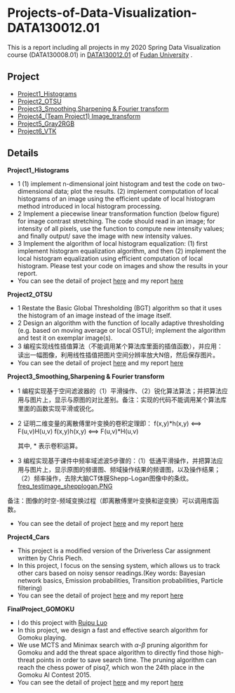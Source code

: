 # Projects-of-Data-Visualization-DATA130012.01
This is a report including all projects in my 2020 Spring Data Visualization course (DATA130008.01) in [DATA130012.01](https://sds.fudan.edu.cn/)  of [Fudan University](https://www.fudan.edu.cn/) .

## Project
   * [Project1_Histograms](./Project1)
   * [Project2_OTSU](./Project2)
   * [Project3_Smoothing,Sharpening & Fourier transform](./Project3)
   * [Project4_(Team Project1) Image_transform](./TeamProject1(Project4))
   * [Project5_Gray2RGB](./Project5)
   * [Project6_VTK](./Project6)
   
## Details
**Project1_Histograms**
* 1 (1) implement n-dimensional joint histogram and test the code on two-dimensional data; plot the results. (2) implement computation of local histograms of an image using the efficient update of local histogram method introduced in local histogram processing.
* 2 Implement a piecewise linear transformation function (below figure) for image contrast stretching. The code should read in an image; for intensity of all pixels, use the function to compute new intensity values; and finally output/ save the image with new intensity values.
* 3 Implement the algorithm of local histogram equalization: (1) first implement histogram equalization algorithm, and then (2) implement the local histogram equalization using efficient computation of local histogram. Please test your code on images and show the results in your report.
* You can see the detail of project [here](./Project1/Project1.py) and my report [here](./Project1/Project1.pdf)
    
**Project2_OTSU**
* 1 Restate the Basic Global Thresholding (BGT) algorithm so that it uses the histogram of an image instead of the image itself. 
* 2 Design an algorithm with the function of locally adaptive thresholding (e.g. based on moving average or local OSTU); implement the algorithm and test it on exemplar image(s).
* 3 编程实现线性插值算法（不能调用某个算法库里面的插值函数），并应用：读出一幅图像，利用线性插值把图片空间分辨率放大N倍，然后保存图片。
* You can see the detail of project [here](./Project2/Project2.py) and my report [here](./Project2/Project2.pdf)

**Project3_Smoothing,Sharpening & Fourier transform**
* 1 编程实现基于空间滤波器的（1）平滑操作、（2）锐化算法算法；并把算法应用与图片上，显示与原图的对比差别。备注：实现的代码不能调用某个算法库里面的函数实现平滑或锐化。
* 2 证明二维变量的离散傅里叶变换的卷积定理即：
f(x,y)*h(x,y) <==> F(u,v)H(u,v)
f(x,y)h(x,y)  <==> F(u,v)*H(u,v)

    其中, * 表示卷积运算。
* 3 编程实现基于课件中频率域滤波5步骤的：（1）低通平滑操作，并把算法应用与图片上，显示原图的频谱图、频域操作结果的频谱图，以及操作结果；（2）频率操作，去除大脑CT体膜Shepp-Logan图像中的条纹。
[freq_testimage_shepplogan.PNG](./Project3/freq_testimage_shepplogan.PNG)

备注：图像的时空-频域变换过程（即离散傅里叶变换和逆变换）可以调用库函数。
* You can see the detail of project [here](./Project3/Project3.py) and my report [here](./Project3/HW3_钟诚_16307110259.pdf)
    
**Project4_Cars**
* This project is a modified version of the Driverless Car assignment written by Chris Piech.
* In this project, I focus on the sensing system, which allows us to track other cars based on noisy sensor readings.(Key words: Bayesian network basics, Emission probabilities, Transition probabilities, Particle filtering)
* You can see the detail of project [here](./Project4_Cars/pj4.pdf) and my report [here](./Project4_Cars/Report.pdf)    

**FinalProject_GOMOKU**
* I do this project with [Ruipu Luo](https://rupertluo.github.io/)
* In this project, we design a fast and effective search algorithm for Gomoku playing.
* We use MCTS and Minimax search with $\alpha$-$\beta$ pruning algorithm for Gomoku and add the threat space algorithm to directly find those high-threat points in order to save search time. The  pruning  algorithm  can  reach  the  chess  power  of pisq7, which won the 24th place in the Gomoku AI Contest 2015.
* You can see the detail of project [here](./FinalProject_GOMOKU/Final_PJ.pdf) and my report [here](./FinalProject_GOMOKU/Alpha_Beta_Pruning_with_Thread_DetectionAlgorithm_for_Gomoku.pdf)
